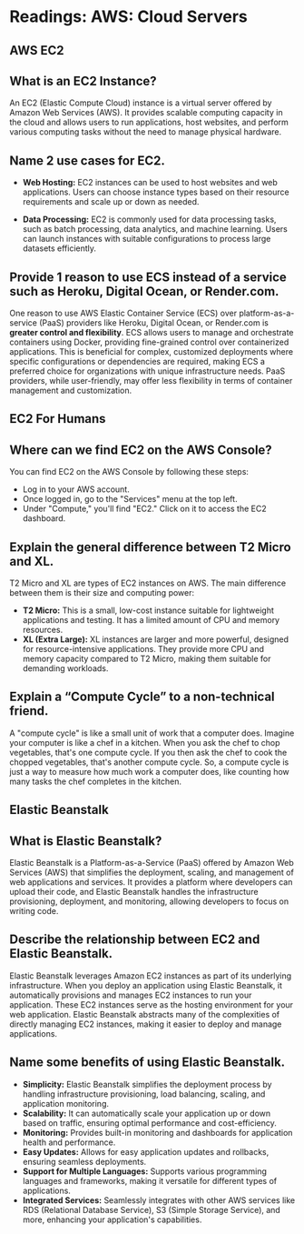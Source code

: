# Readings: AWS: Cloud Servers

## AWS EC2

## What is an EC2 Instance?

An EC2 (Elastic Compute Cloud) instance is a virtual server offered by Amazon Web Services (AWS). It provides scalable computing capacity in the cloud and allows users to run applications, host websites, and perform various computing tasks without the need to manage physical hardware.

## Name 2 use cases for EC2.

* **Web Hosting:** EC2 instances can be used to host websites and web applications. Users can choose instance types based on their resource requirements and scale up or down as needed.

* **Data Processing:** EC2 is commonly used for data processing tasks, such as batch processing, data analytics, and machine learning. Users can launch instances with suitable configurations to process large datasets efficiently.

## Provide 1 reason to use ECS instead of a service such as Heroku, Digital Ocean, or Render.com.

One reason to use AWS Elastic Container Service (ECS) over platform-as-a-service (PaaS) providers like Heroku, Digital Ocean, or Render.com is **greater control and flexibility**. ECS allows users to manage and orchestrate containers using Docker, providing fine-grained control over containerized applications. This is beneficial for complex, customized deployments where specific configurations or dependencies are required, making ECS a preferred choice for organizations with unique infrastructure needs. PaaS providers, while user-friendly, may offer less flexibility in terms of container management and customization.

## EC2 For Humans

## Where can we find EC2 on the AWS Console?

You can find EC2 on the AWS Console by following these steps:

* Log in to your AWS account.
* Once logged in, go to the "Services" menu at the top left.
* Under "Compute," you'll find "EC2." Click on it to access the EC2 dashboard.

## Explain the general difference between T2 Micro and XL.

T2 Micro and XL are types of EC2 instances on AWS. The main difference between them is their size and computing power:

* **T2 Micro:** This is a small, low-cost instance suitable for lightweight applications and testing. It has a limited amount of CPU and memory resources.
* **XL (Extra Large):** XL instances are larger and more powerful, designed for resource-intensive applications. They provide more CPU and memory capacity compared to T2 Micro, making them suitable for demanding workloads.

## Explain a “Compute Cycle” to a non-technical friend.

A "compute cycle" is like a small unit of work that a computer does. Imagine your computer is like a chef in a kitchen. When you ask the chef to chop vegetables, that's one compute cycle. If you then ask the chef to cook the chopped vegetables, that's another compute cycle. So, a compute cycle is just a way to measure how much work a computer does, like counting how many tasks the chef completes in the kitchen.

## Elastic Beanstalk

## What is Elastic Beanstalk?

Elastic Beanstalk is a Platform-as-a-Service (PaaS) offered by Amazon Web Services (AWS) that simplifies the deployment, scaling, and management of web applications and services. It provides a platform where developers can upload their code, and Elastic Beanstalk handles the infrastructure provisioning, deployment, and monitoring, allowing developers to focus on writing code.

## Describe the relationship between EC2 and Elastic Beanstalk.

Elastic Beanstalk leverages Amazon EC2 instances as part of its underlying infrastructure. When you deploy an application using Elastic Beanstalk, it automatically provisions and manages EC2 instances to run your application. These EC2 instances serve as the hosting environment for your web application. Elastic Beanstalk abstracts many of the complexities of directly managing EC2 instances, making it easier to deploy and manage applications.

## Name some benefits of using Elastic Beanstalk.

* **Simplicity:** Elastic Beanstalk simplifies the deployment process by handling infrastructure provisioning, load balancing, scaling, and application monitoring.
* **Scalability:** It can automatically scale your application up or down based on traffic, ensuring optimal performance and cost-efficiency.
* **Monitoring:** Provides built-in monitoring and dashboards for application health and performance.
* **Easy Updates:** Allows for easy application updates and rollbacks, ensuring seamless deployments.
* **Support for Multiple Languages:** Supports various programming languages and frameworks, making it versatile for different types of applications.
* **Integrated Services:** Seamlessly integrates with other AWS services like RDS (Relational Database Service), S3 (Simple Storage Service), and more, enhancing your application's capabilities.

